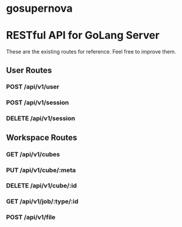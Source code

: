 gosupernova
==========

# RESTful API for GoLang Server

These are the existing routes for reference. Feel free to improve them.

## User Routes
### POST /api/v1/user
### POST /api/v1/session
### DELETE /api/v1/session

## Workspace Routes
### GET /api/v1/cubes
### PUT /api/v1/cube/:meta
### DELETE /api/v1/cube/:id

### GET /api/v1/job/:type/:id

### POST /api/v1/file

